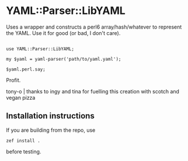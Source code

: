 # YAML::Parser::LibYAML

Uses a wrapper and constructs a perl6 array/hash/whatever to represent the YAML.  Use it for good (or bad, I don't care).

```perl6

use YAML::Parser::LibYAML;

my $yaml = yaml-parser('path/to/yaml.yaml');

$yaml.perl.say;
```

Profit.

tony-o | thanks to ingy and tina for fuelling this creation with scotch and vegan pizza

## Installation instructions

If you are building from the repo, use

    zef install .

before testing.
